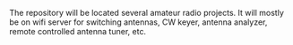The repository will be located several amateur radio projects.
It will mostly be on wifi server for switching antennas, CW keyer, antenna analyzer, remote controlled antenna tuner, etc.